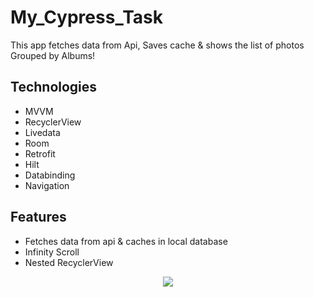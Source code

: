# My_Cypress_Task
This app fetches data from Api, Saves cache & shows the list of photos Grouped by Albums!
 
## Technologies
- MVVM
- RecyclerView
- Livedata
- Room
- Retrofit
- Hilt
- Databinding
- Navigation

## Features
- Fetches data from api & caches in local database
- Infinity Scroll
- Nested RecyclerView

<p align="center">
<img src="/screenshot.png"/>
</p>

